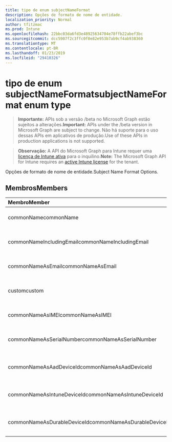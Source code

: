 ```yaml
---
title: tipo de enum subjectNameFormat
description: Opções de formato de nome de entidade.
localization_priority: Normal
author: tfitzmac
ms.prod: Intune
ms.openlocfilehash: 22bbc03da6fd3e48925634704e78ffb22abef3bc
ms.sourcegitcommit: dcc5907f2c3ffc0f0e82e953b7ab9cf4ab938360
ms.translationtype: MT
ms.contentlocale: pt-BR
ms.lasthandoff: 01/23/2019
ms.locfileid: "29410326"
---
```

# <a name="subjectnameformat-enum-type"></a><span data-ttu-id="f45f4-103">tipo de enum subjectNameFormat</span><span class="sxs-lookup"><span data-stu-id="f45f4-103">subjectNameFormat enum type</span></span>

> <span data-ttu-id="f45f4-104">**Importante:** APIs sob a versão /beta no Microsoft Graph estão sujeitos a alterações.</span><span class="sxs-lookup"><span data-stu-id="f45f4-104">**Important:** APIs under the /beta version in Microsoft Graph are subject to change.</span></span> <span data-ttu-id="f45f4-105">Não há suporte para o uso dessas APIs em aplicativos de produção.</span><span class="sxs-lookup"><span data-stu-id="f45f4-105">Use of these APIs in production applications is not supported.</span></span>

> <span data-ttu-id="f45f4-106">**Observação:** A API do Microsoft Graph para Intune requer uma [licença de Intune ativa](https://go.microsoft.com/fwlink/?linkid=839381) para o inquilino.</span><span class="sxs-lookup"><span data-stu-id="f45f4-106">**Note:** The Microsoft Graph API for Intune requires an [active Intune license](https://go.microsoft.com/fwlink/?linkid=839381) for the tenant.</span></span>

<span data-ttu-id="f45f4-107">Opções de formato de nome de entidade.</span><span class="sxs-lookup"><span data-stu-id="f45f4-107">Subject Name Format Options.</span></span>

## <a name="members"></a><span data-ttu-id="f45f4-108">Membros</span><span class="sxs-lookup"><span data-stu-id="f45f4-108">Members</span></span>
|<span data-ttu-id="f45f4-109">Membro</span><span class="sxs-lookup"><span data-stu-id="f45f4-109">Member</span></span>|<span data-ttu-id="f45f4-110">Valor</span><span class="sxs-lookup"><span data-stu-id="f45f4-110">Value</span></span>|<span data-ttu-id="f45f4-111">Descrição</span><span class="sxs-lookup"><span data-stu-id="f45f4-111">Description</span></span>|
|:---|:---|:---|
|<span data-ttu-id="f45f4-112">commonName</span><span class="sxs-lookup"><span data-stu-id="f45f4-112">commonName</span></span>|<span data-ttu-id="f45f4-113">0</span><span class="sxs-lookup"><span data-stu-id="f45f4-113">0</span></span>|<span data-ttu-id="f45f4-114">Nome comum.</span><span class="sxs-lookup"><span data-stu-id="f45f4-114">Common name.</span></span>|
|<span data-ttu-id="f45f4-115">commonNameIncludingEmail</span><span class="sxs-lookup"><span data-stu-id="f45f4-115">commonNameIncludingEmail</span></span>|<span data-ttu-id="f45f4-116">1</span><span class="sxs-lookup"><span data-stu-id="f45f4-116">1</span></span>|<span data-ttu-id="f45f4-117">Nome comum, incluindo Email.</span><span class="sxs-lookup"><span data-stu-id="f45f4-117">Common Name Including Email.</span></span>|
|<span data-ttu-id="f45f4-118">commonNameAsEmail</span><span class="sxs-lookup"><span data-stu-id="f45f4-118">commonNameAsEmail</span></span>|<span data-ttu-id="f45f4-119">2</span><span class="sxs-lookup"><span data-stu-id="f45f4-119">2</span></span>|<span data-ttu-id="f45f4-120">Nome comum como Email.</span><span class="sxs-lookup"><span data-stu-id="f45f4-120">Common Name As Email.</span></span>|
|<span data-ttu-id="f45f4-121">custom</span><span class="sxs-lookup"><span data-stu-id="f45f4-121">custom</span></span>|<span data-ttu-id="f45f4-122">3</span><span class="sxs-lookup"><span data-stu-id="f45f4-122">3</span></span>|<span data-ttu-id="f45f4-123">Formato de nome de entidade personalizada.</span><span class="sxs-lookup"><span data-stu-id="f45f4-123">Custom subject name format.</span></span>|
|<span data-ttu-id="f45f4-124">commonNameAsIMEI</span><span class="sxs-lookup"><span data-stu-id="f45f4-124">commonNameAsIMEI</span></span>|<span data-ttu-id="f45f4-125">5</span><span class="sxs-lookup"><span data-stu-id="f45f4-125">5</span></span>|<span data-ttu-id="f45f4-126">Nome comum como IMEI.</span><span class="sxs-lookup"><span data-stu-id="f45f4-126">Common Name As IMEI.</span></span>|
|<span data-ttu-id="f45f4-127">commonNameAsSerialNumber</span><span class="sxs-lookup"><span data-stu-id="f45f4-127">commonNameAsSerialNumber</span></span>|<span data-ttu-id="f45f4-128">6</span><span class="sxs-lookup"><span data-stu-id="f45f4-128">6</span></span>|<span data-ttu-id="f45f4-129">Nome comum como número de série.</span><span class="sxs-lookup"><span data-stu-id="f45f4-129">Common Name As Serial Number.</span></span>|
|<span data-ttu-id="f45f4-130">commonNameAsAadDeviceId</span><span class="sxs-lookup"><span data-stu-id="f45f4-130">commonNameAsAadDeviceId</span></span>|<span data-ttu-id="f45f4-131">7</span><span class="sxs-lookup"><span data-stu-id="f45f4-131">7</span></span>|<span data-ttu-id="f45f4-132">Nome comum como número de série.</span><span class="sxs-lookup"><span data-stu-id="f45f4-132">Common Name As Serial Number.</span></span>|
|<span data-ttu-id="f45f4-133">commonNameAsIntuneDeviceId</span><span class="sxs-lookup"><span data-stu-id="f45f4-133">commonNameAsIntuneDeviceId</span></span>|<span data-ttu-id="f45f4-134">8</span><span class="sxs-lookup"><span data-stu-id="f45f4-134">8</span></span>|<span data-ttu-id="f45f4-135">Nome comum como número de série.</span><span class="sxs-lookup"><span data-stu-id="f45f4-135">Common Name As Serial Number.</span></span>|
|<span data-ttu-id="f45f4-136">commonNameAsDurableDeviceId</span><span class="sxs-lookup"><span data-stu-id="f45f4-136">commonNameAsDurableDeviceId</span></span>|<span data-ttu-id="f45f4-137">9</span><span class="sxs-lookup"><span data-stu-id="f45f4-137">9</span></span>|<span data-ttu-id="f45f4-138">Nome comum como número de série.</span><span class="sxs-lookup"><span data-stu-id="f45f4-138">Common Name As Serial Number.</span></span>|





